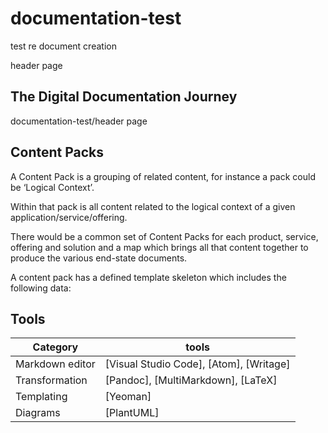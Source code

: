 # documentation-test
test re document creation

header page

## The Digital Documentation Journey

documentation-test/header page

## Content Packs

A Content Pack is a grouping of related content, for instance a pack could be ‘Logical Context’.

Within that pack is all content related to the logical context of a given application/service/offering.

There would be a common set of Content Packs for each product, service, offering and solution and a map which brings all that content together to produce the various end-state documents.

A content pack has a defined template skeleton which includes the following data:

## Tools

| Category        | tools                                   |
| --------------- | --------------------------------------- |
| Markdown editor | [Visual Studio Code], [Atom], [Writage] |
| Transformation  | [Pandoc], [MultiMarkdown], [LaTeX]      |
| Templating      | [Yeoman]                                |
| Diagrams        | [PlantUML]
